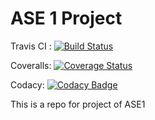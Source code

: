 # ASE 1 Project

Travis CI : [![Build Status](https://travis-ci.com/coder-dude/ase1_prj.svg?branch=master)](https://travis-ci.com/coder-dude/ase1_prj)   

Coveralls: [![Coverage Status](https://coveralls.io/repos/github/adwait-thattey/ase1_prj/badge.svg?branch=master)](https://coveralls.io/github/adwait-thattey/ase1_prj?branch=master) 

Codacy: [![Codacy Badge](https://api.codacy.com/project/badge/Grade/6d69ee0367424e0b9fe08d5adf540471)](https://app.codacy.com/app/coder-dude/ase1_prj?utm_source=github.com&utm_medium=referral&utm_content=coder-dude/ase1_prj&utm_campaign=Badge_Grade_Dashboard)

This is a repo for project of ASE1

